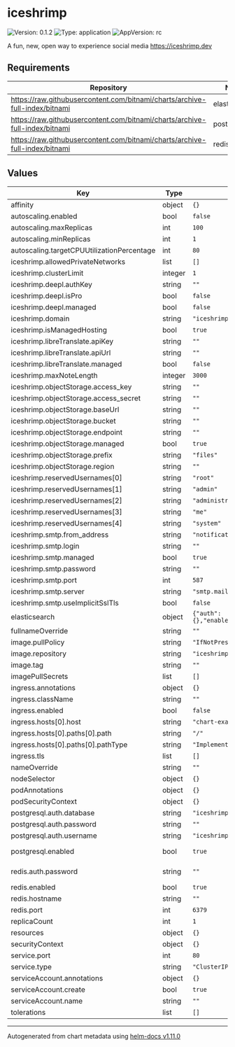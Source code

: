 # iceshrimp

![Version: 0.1.2](https://img.shields.io/badge/Version-0.1.2-informational?style=flat-square) ![Type: application](https://img.shields.io/badge/Type-application-informational?style=flat-square) ![AppVersion: rc](https://img.shields.io/badge/AppVersion-rc-informational?style=flat-square)

A fun, new, open way to experience social media https://iceshrimp.dev

## Requirements

| Repository | Name | Version |
|------------|------|---------|
| https://raw.githubusercontent.com/bitnami/charts/archive-full-index/bitnami | elasticsearch | 19.0.1 |
| https://raw.githubusercontent.com/bitnami/charts/archive-full-index/bitnami | postgresql | 11.1.3 |
| https://raw.githubusercontent.com/bitnami/charts/archive-full-index/bitnami | redis | 16.13.2 |

## Values

| Key | Type | Default | Description |
|-----|------|---------|-------------|
| affinity | object | `{}` |  |
| autoscaling.enabled | bool | `false` |  |
| autoscaling.maxReplicas | int | `100` |  |
| autoscaling.minReplicas | int | `1` |  |
| autoscaling.targetCPUUtilizationPercentage | int | `80` |  |
| iceshrimp.allowedPrivateNetworks | list | `[]` | If you want to allow iceshrimp to connect to private ips, enter the cidrs here. |
| iceshrimp.clusterLimit | integer | `1` | Number of worker processes per replica |
| iceshrimp.deepl.authKey | string | `""` |  |
| iceshrimp.deepl.isPro | bool | `false` |  |
| iceshrimp.deepl.managed | bool | `false` |  |
| iceshrimp.domain | string | `"iceshrimp.local"` |  |
| iceshrimp.isManagedHosting | bool | `true` |  |
| iceshrimp.libreTranslate.apiKey | string | `""` |  |
| iceshrimp.libreTranslate.apiUrl | string | `""` |  |
| iceshrimp.libreTranslate.managed | bool | `false` |  |
| iceshrimp.maxNoteLength | integer | `3000` | Max note length |
| iceshrimp.objectStorage.access_key | string | `""` |  |
| iceshrimp.objectStorage.access_secret | string | `""` |  |
| iceshrimp.objectStorage.baseUrl | string | `""` |  |
| iceshrimp.objectStorage.bucket | string | `""` |  |
| iceshrimp.objectStorage.endpoint | string | `""` |  |
| iceshrimp.objectStorage.managed | bool | `true` |  |
| iceshrimp.objectStorage.prefix | string | `"files"` |  |
| iceshrimp.objectStorage.region | string | `""` |  |
| iceshrimp.reservedUsernames[0] | string | `"root"` |  |
| iceshrimp.reservedUsernames[1] | string | `"admin"` |  |
| iceshrimp.reservedUsernames[2] | string | `"administrator"` |  |
| iceshrimp.reservedUsernames[3] | string | `"me"` |  |
| iceshrimp.reservedUsernames[4] | string | `"system"` |  |
| iceshrimp.smtp.from_address | string | `"notifications@example.com"` |  |
| iceshrimp.smtp.login | string | `""` |  |
| iceshrimp.smtp.managed | bool | `true` |  |
| iceshrimp.smtp.password | string | `""` |  |
| iceshrimp.smtp.port | int | `587` |  |
| iceshrimp.smtp.server | string | `"smtp.mailgun.org"` |  |
| iceshrimp.smtp.useImplicitSslTls | bool | `false` |  |
| elasticsearch | object | `{"auth":{},"enabled":false,"hostname":"","port":9200,"ssl":false}` | https://github.com/bitnami/charts/tree/master/bitnami/elasticsearch#parameters |
| fullnameOverride | string | `""` |  |
| image.pullPolicy | string | `"IfNotPresent"` |  |
| image.repository | string | `"iceshrimp.dev/iceshrimp/iceshrimp"` |  |
| image.tag | string | `""` |  |
| imagePullSecrets | list | `[]` |  |
| ingress.annotations | object | `{}` |  |
| ingress.className | string | `""` |  |
| ingress.enabled | bool | `false` |  |
| ingress.hosts[0].host | string | `"chart-example.local"` |  |
| ingress.hosts[0].paths[0].path | string | `"/"` |  |
| ingress.hosts[0].paths[0].pathType | string | `"ImplementationSpecific"` |  |
| ingress.tls | list | `[]` |  |
| nameOverride | string | `""` |  |
| nodeSelector | object | `{}` |  |
| podAnnotations | object | `{}` |  |
| podSecurityContext | object | `{}` |  |
| postgresql.auth.database | string | `"iceshrimp_production"` |  |
| postgresql.auth.password | string | `""` |  |
| postgresql.auth.username | string | `"iceshrimp"` |  |
| postgresql.enabled | bool | `true` | disable if you want to use an existing db; in which case the values below must match those of that external postgres instance |
| redis.auth.password | string | `""` | you must set a password; the password generated by the redis chart will be rotated on each upgrade: |
| redis.enabled | bool | `true` |  |
| redis.hostname | string | `""` |  |
| redis.port | int | `6379` |  |
| replicaCount | int | `1` |  |
| resources | object | `{}` |  |
| securityContext | object | `{}` |  |
| service.port | int | `80` |  |
| service.type | string | `"ClusterIP"` |  |
| serviceAccount.annotations | object | `{}` |  |
| serviceAccount.create | bool | `true` |  |
| serviceAccount.name | string | `""` |  |
| tolerations | list | `[]` |  |

----------------------------------------------
Autogenerated from chart metadata using [helm-docs v1.11.0](https://github.com/norwoodj/helm-docs/releases/v1.11.0)
